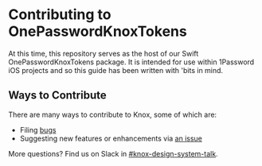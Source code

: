 # Contributing to OnePasswordKnoxTokens

At this time, this repository serves as the host of our Swift OnePasswordKnoxTokens package. It is intended for use within 1Password iOS projects and so this guide has been written with 'bits in mind.

## Ways to Contribute

There are many ways to contribute to Knox, some of which are:

-   Filing [bugs](https://gitlab.1password.io/dev/design-system/knox/-/issues)
-   Suggesting new features or enhancements via [an issue](https://gitlab.1password.io/dev/design-system/knox/-/issues/new)

More questions? Find us on Slack in [#knox-design-system-talk](https://onepassword.slack.com/archives/C02KKKTM2GL).
